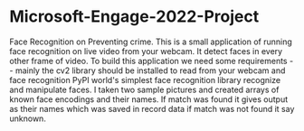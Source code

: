 # Microsoft-Engage-2022-Project
 Face Recognition on Preventing crime.
This is a small application of running face recognition on live video from your webcam.
It detect faces in every other frame of video.
To build this application we need some requirements -- mainly the cv2 library should be installed to read from your webcam and face recognition PyPI world's simplest face recognition library recognize and manipulate faces.
I taken two sample pictures and created arrays of known face encodings and their names.
If match was found it gives output as their names which was saved in record data if match was not found it say unknown.


